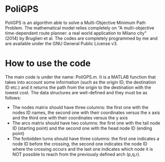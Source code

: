 # PoliGPS
PoliGPS is an algorithm able to solve a Multi-Objective Minimum Path Problem. The mathematical model relies completely on "A multi-objective time-dependent route planner: a real world application to Milano city" (2014) by Bruglieri et al. 
The codes are completely programmed by me and are available under the GNU General Public License v3.

# How to use the code 
The main code is under the name: PoliGPS.m. It is a MATLAB function that takes into account some information (such as the origin ID, the destination ID etc.) and it returns the path from the origin to the destination with the lowest cost. 
The data structures are well-defined and they must be as follows:
- The nodes matrix should have three columns: the first one with the nodes ID names, the second one with their coordinates versus the x axis and the third one with their coordinates versus the y axis
- The arcs matrix should have two columns: the first one with the tail node ID (starting point) and the second one with the head node ID (ending point)
- The forbidden turns should have three columns: the first one indicates a node ID before the crossing, the second one indicates the node ID where the crossing occurs and the last one indicates which node it is NOT possible to reach from the previously defined arch (p,q,r).
